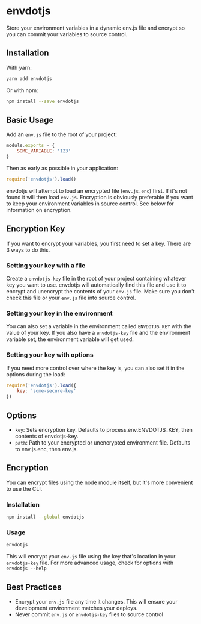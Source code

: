 # envdotjs

Store your environment variables in a dynamic env.js file and encrypt so you can commit your variables to source control.

## Installation

With yarn:

```bash
yarn add envdotjs
```

Or with npm:

```bash
npm install --save envdotjs
```

## Basic Usage

Add an `env.js` file to the root of your project:

```javascript
module.exports = {
	SOME_VARIABLE: '123'
}
```

Then as early as possible in your application:

```javascript
require('envdotjs').load()
```

envdotjs will attempt to load an encrypted file (`env.js.enc`) first. If it's not found it will then load `env.js`. Encryption is obviously preferable if you want to keep your environment variables in source control. See below for information on encryption.

## Encryption Key

If you want to encrypt your variables, you first need to set a key. There are 3 ways to do this.

### Setting your key with a file

Create a `envdotjs-key` file in the root of your project containing whatever key you want to use. envdotjs will automatically find this file and use it to encrypt and unencrypt the contents of your `env.js` file. Make sure you don't check this file or your `env.js` file into source control.

### Setting your key in the environment

You can also set a variable in the environment called `ENVDOTJS_KEY` with the value of your key. If you also have a `envdotjs-key` file and the environment variable set, the environment variable will get used.

### Setting your key with options

If you need more control over where the key is, you can also set it in the options during the load:

```javascript
require('envdotjs').load({
	key: 'some-secure-key'
})
```

## Options

- `key`: Sets encryption key. Defaults to process.env.ENVDOTJS_KEY, then contents of envdotjs-key.
- `path`: Path to your encrypted or unencrypted environment file. Defaults to env.js.enc, then env.js.

## Encryption

You can encrypt files using the node module itself, but it's more convenient to use the CLI.

### Installation

```bash
npm install --global envdotjs
```

### Usage

```bash
envdotjs
```

This will encrypt your `env.js` file using the key that's location in your `envdotjs-key` file. For more advanced usage, check for options with `envdotjs --help`

## Best Practices

- Encrypt your `env.js` file any time it changes. This will ensure your development environment matches your deploys.
- Never commit `env.js` or `envdotjs-key` files to source control
